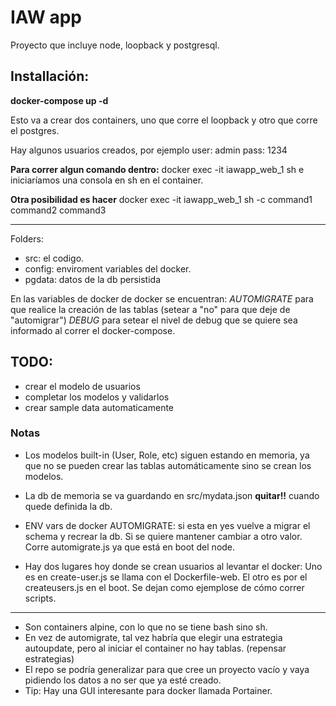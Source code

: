 # IAW app

Proyecto que incluye node, loopback y postgresql.

## Installación:

**docker-compose up -d**

Esto va a crear dos containers, uno que corre el loopback y otro que corre el postgres.

Hay algunos usuarios creados, por ejemplo
user: admin pass: 1234

**Para correr algun comando dentro:**
docker exec -it iawapp_web_1 sh
e iniciaríamos una consola en sh en el container.

**Otra posibilidad es hacer**
docker exec -it iawapp_web_1 sh -c command1 command2 command3

----------

Folders:
- src: el codigo.
- config: enviroment variables del docker.
- pgdata: datos de la db persistida

En las variables de docker de docker se encuentran:
*AUTOMIGRATE* para que realice la creación de las tablas (setear a "no" para que deje de "automigrar")
*DEBUG* para setear el nivel de debug que se quiere sea informado al correr el docker-compose.

## TODO:
- crear el modelo de usuarios
- completar los modelos y validarlos
- crear sample data automaticamente

### Notas
- Los modelos built-in (User, Role, etc) siguen estando en memoria, ya que no se pueden crear las tablas automáticamente sino se crean los modelos.

- La db de memoria se va guardando en src/mydata.json **quitar!!** cuando quede definida la db.

- ENV vars de docker AUTOMIGRATE: si esta en yes vuelve a migrar el schema y recrear la db. Si se quiere mantener cambiar a otro valor. Corre automigrate.js ya que está en boot del node.

- Hay dos lugares hoy donde se crean usuarios al levantar el docker:
    Uno es en create-user.js se llama con el Dockerfile-web.
    El otro es por el createusers.js en el boot.
Se dejan como ejemplose de cómo correr scripts.

----
- Son containers alpine, con lo que no se tiene bash sino sh.
- En vez de automigrate, tal vez habría que elegir una estrategia autoupdate, pero al iniciar el container no hay tablas. (repensar estrategias)
- El repo se podría generalizar para que cree un proyecto vacío y vaya pidiendo los datos a no ser que ya esté creado.
- Tip: Hay una GUI interesante para docker llamada Portainer.
